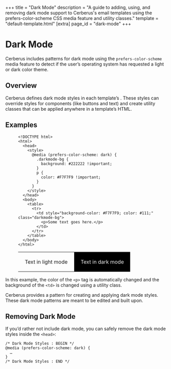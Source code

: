 +++
title = "Dark Mode"
description = "A guide to adding, using, and removing dark mode support to Cerberus's email templates using the prefers-color-scheme CSS media feature and utility classes."
template = "default-template.html"
[extra]
page_id = "dark-mode"
+++

# Dark Mode

Cerberus includes patterns for dark mode using the `prefers-color-scheme` media feature to detect if the user’s operating system has requested a light or dark color theme.

## Overview

Cerberus defines dark mode styles in each template’s <head>. These styles can override styles for components (like buttons and text) and create utility classes that can be applied anywhere in a template’s HTML.

## Examples

<figure>
  <pre><code class="language-html" data-lang="HTML">&lt;!DOCTYPE html&gt;
&lt;html&gt;
  &lt;head&gt;
    &lt;style&gt;
      @media (prefers-color-scheme: dark) {
        .darkmode-bg {
          background: #222222 !important;
        }
        p {
          color: #F7F7F9 !important;
        }
      }
    &lt;/style&gt;
  &lt;/head&gt;
  &lt;body&gt;
    &lt;table&gt;
      &lt;tr&gt;
        &lt;td style="background-color: #F7F7F9; color: #111;" class="darkmode-bg"&gt;
          &lt;p&gt;Some text goes here.&lt;/p&gt;
        &lt;/td&gt;
      &lt;/tr&gt;
    &lt;/table&gt;
  &lt;/body&gt;
&lt;/html&gt;</code></pre>
    <div class="example example-padded">
      <table width="100%">
        <tr>
          <td width="50%" style="padding: 20px; text-align: center;">
            Text in light mode
          </td>
          <td width="50%" style="background-color: #000; color: #eee; padding: 20px; text-align: center;">
            Text in dark mode
          </td>
        </tr>
      </table>  
    </div>
  </figure>

In this example, the color of the `<p>` tag is automatically changed and the background of the `<td>` is changed using a utility class.

Cerberus provides a pattern for creating and applying dark mode styles. These dark mode patterns are meant to be edited and built upon.

## Removing Dark Mode

If you’d rather not include dark mode, you can safely remove the dark mode styles inside the `<head>`:

<pre><code class="language-css" data-lang="CSS">/* Dark Mode Styles : BEGIN */
@media (prefers-color-scheme: dark) {
  …
}
/* Dark Mode Styles : END */</code></pre>
